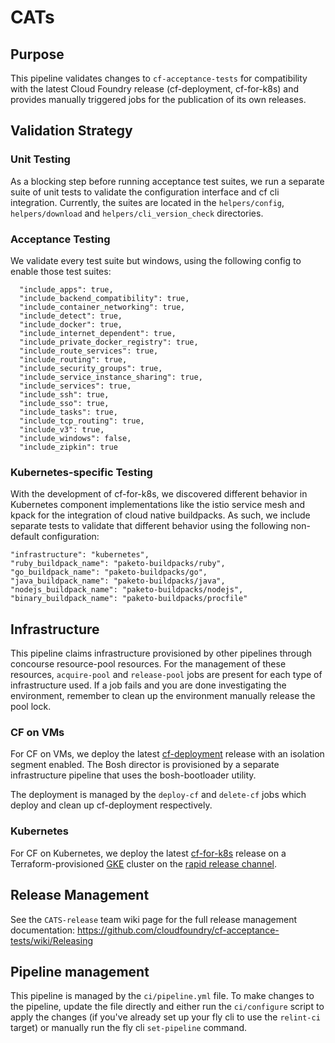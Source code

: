 # CATs

## Purpose

This pipeline validates changes to `cf-acceptance-tests` for compatibility with the latest Cloud Foundry release (cf-deployment, cf-for-k8s) and provides manually triggered jobs for the publication of its own releases.

## Validation Strategy

### Unit Testing

As a blocking step before running acceptance test suites, we run a separate suite of unit tests to validate the configuration interface and cf cli integration. Currently, the suites are located in the `helpers/config`, `helpers/download` and `helpers/cli_version_check` directories.

### Acceptance Testing

We validate every test suite but windows, using the following config to enable those test suites:

```
  "include_apps": true,
  "include_backend_compatibility": true,
  "include_container_networking": true,
  "include_detect": true,
  "include_docker": true,
  "include_internet_dependent": true,
  "include_private_docker_registry": true,
  "include_route_services": true,
  "include_routing": true,
  "include_security_groups": true,
  "include_service_instance_sharing": true,
  "include_services": true,
  "include_ssh": true,
  "include_sso": true,
  "include_tasks": true,
  "include_tcp_routing": true,
  "include_v3": true,
  "include_windows": false,
  "include_zipkin": true
```

### Kubernetes-specific Testing

With the development of cf-for-k8s, we discovered different behavior in Kubernetes component implementations like the istio service mesh and kpack for the integration of cloud native buildpacks. As such, we include separate tests to validate that different behavior using the following non-default configuration:

```
"infrastructure": "kubernetes",
"ruby_buildpack_name": "paketo-buildpacks/ruby",
"go_buildpack_name": "paketo-buildpacks/go",
"java_buildpack_name": "paketo-buildpacks/java",
"nodejs_buildpack_name": "paketo-buildpacks/nodejs",
"binary_buildpack_name": "paketo-buildpacks/procfile"
```

## Infrastructure

This pipeline claims infrastructure provisioned by other pipelines through concourse resource-pool resources. For the management of these resources, `acquire-pool` and `release-pool` jobs are present for each type of infrastructure used. If a job fails and you are done investigating the environment, remember to clean up the environment manually release the pool lock.

### CF on VMs

For CF on VMs, we deploy the latest [cf-deployment](https://github.com/cloudfoundry/cf-deployment) release with an isolation segment enabled. The Bosh director is provisioned by a separate infrastructure pipeline that uses the bosh-bootloader utility.

The deployment is managed by the `deploy-cf` and `delete-cf` jobs which deploy and clean up cf-deployment respectively.

### Kubernetes

For CF on Kubernetes, we deploy the latest [cf-for-k8s](https://github.com/cloudfoundry/cf-for-k8s) release on a Terraform-provisioned [GKE](https://cloud.google.com/kubernetes-engine) cluster on the [rapid release channel](https://cloud.google.com/kubernetes-engine/docs/concepts/release-channels).

## Release Management

See the `CATS-release` team wiki page for the full release management documentation: https://github.com/cloudfoundry/cf-acceptance-tests/wiki/Releasing

## Pipeline management

This pipeline is managed by the `ci/pipeline.yml` file. To make changes to the pipeline, update the file directly and either run the `ci/configure` script to apply the changes (if you've already set up your fly cli to use the `relint-ci` target) or manually run the fly cli `set-pipeline` command.
